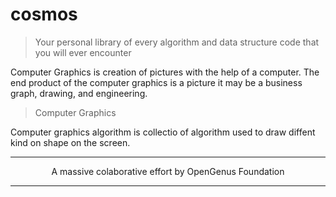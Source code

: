 # cosmos
> Your personal library of every algorithm and data structure code that you will ever encounter

Computer Graphics is creation of pictures with the help of a computer. The end product of the computer graphics is a picture it may be a business graph, drawing, and engineering.

> Computer Graphics

Computer graphics algorithm is collectio of algorithm used to draw diffent kind on shape on the screen.

***
<p align="center">
A massive colaborative effort by OpenGenus Foundation
</p>

***
